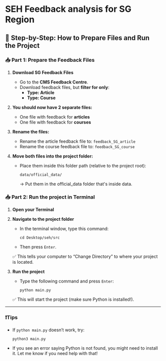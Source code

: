 # SEH Feedback analysis for SG Region

## 📝 Step-by-Step: How to Prepare Files and Run the Project

### 📥 Part 1: Prepare the Feedback Files

1. **Download SG Feedback Files**
   - Go to the **CMS Feedback Centre**.
   - Download feedback files, but **filter for only**:
     - **Type: Article**
     - **Type: Course**

2. **You should now have 2 separate files:**
   - One file with feedback for **articles**
   - One file with feedback for **courses**

3. **Rename the files:**
   - Rename the article feedback file to: `feedback_SG_article`
   - Rename the course feedback file to: `feedback_SG_course`

4. **Move both files into the project folder:**
   - Place them inside this folder path (relative to the project root):
     ```
     data/official_data/
     ```
     -> Put them in the official_data folder that's inside data.

### 📥 Part 2: Run the project in Terminal

1. **Open your Terminal**

2. **Navigate to the project folder**
   - In the terminal window, type this command:
     ```
     cd Desktop/seh/src
     ```
   - Then press `Enter`.

   ✅ This tells your computer to “Change Directory” to where your project is located.

3. **Run the project**
   - Type the following command and press `Enter`:
     ```
     python main.py
     ```

   ✅ This will start the project (make sure Python is installed!).
---

### ❗️Tips
- If `python main.py` doesn’t work, try:
  ```
  python3 main.py
  ```
- If you see an error saying Python is not found, you might need to install it. Let me know if you need help with that!


